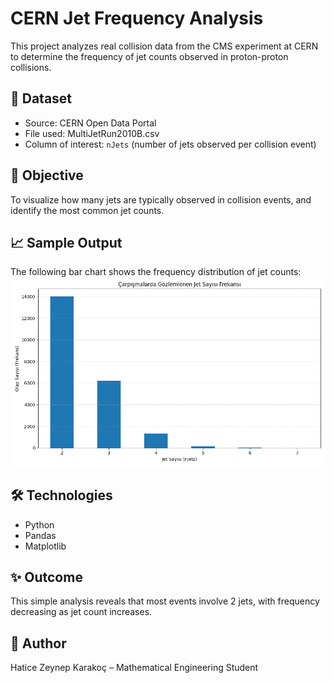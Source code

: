 # CERN Jet Frequency Analysis

This project analyzes real collision data from the CMS experiment at CERN to determine the frequency of jet counts observed in proton-proton collisions.

## 📂 Dataset
- Source: CERN Open Data Portal
- File used: MultiJetRun2010B.csv
- Column of interest: `nJets` (number of jets observed per collision event)

## 🎯 Objective
To visualize how many jets are typically observed in collision events, and identify the most common jet counts.

## 📈 Sample Output
The following bar chart shows the frequency distribution of jet counts:
![jet frequency](jet_frequency_analysis.png)

## 🛠 Technologies
- Python
- Pandas
- Matplotlib

## ✨ Outcome
This simple analysis reveals that most events involve 2 jets, with frequency decreasing as jet count increases.

## 🔬 Author
Hatice Zeynep Karakoç – Mathematical Engineering Student
